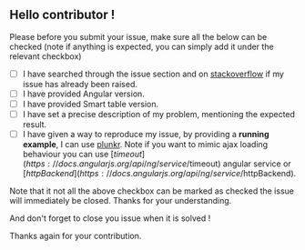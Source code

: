 ## Hello contributor ! 

Please before you submit your issue, make sure all the below can be checked (note if anything is expected, you can simply add it under the relevant checkbox)

- [ ] I have searched through the issue section and on [stackoverflow](http://stackoverflow.com/questions/tagged/smart-table?sort=newest&pageSize=30) if my issue has already been raised. 
- [ ] I have provided Angular version.
- [ ] I have provided Smart table version.
- [ ] I have set a precise description of my problem, mentioning the expected result.
- [ ] I have given a way to reproduce my issue, by providing a <strong>running example</strong>, I can use [plunkr](http://plnkr.co/). Note if you want to mimic ajax loading behaviour you can use [$timeout](https://docs.angularjs.org/api/ng/service/$timeout) angular service or [$httpBackend](https://docs.angularjs.org/api/ng/service/$httpBackend).

Note that it not all the above checkbox can be marked as checked the issue will immediately be closed. Thanks for your understanding.

And don't forget to close you issue when it is solved !

Thanks again for your contribution.
